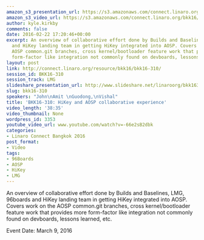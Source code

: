 ```yaml
---
amazon_s3_presentation_url: https://s3.amazonaws.com/connect.linaro.org/bkk16/Presentations/Wednesday/BKK16-310.pdf
amazon_s3_video_url: https://s3.amazonaws.com/connect.linaro.org/bkk16/Videos/Wednesday/BKK16-310%20HiKey%20and%20AOSP%20collaborative%20experience.mp4
author: kyle.kirkby
comments: false
date: 2016-02-22 17:20:46+00:00
excerpt: An overview of collaborative effort done by Builds and Baselines, LMG, 96boards
  and HiKey landing team in getting HiKey integrated into AOSP. Covers work on the
  AOSP common.git branches, cross kernel/bootloader feature work that provides more
  form-factor like integration not commonly found on devboards, lessons learned, etc.
layout: post
link: http://connect.linaro.org/resource/bkk16/bkk16-310/
session_id: BKK16-310
session_track: LMG
slideshare_presentation_url: http://www.slideshare.net/linaroorg/bkk16310-the-hikey-aosp-collaborative-experience
slug: bkk16-310
speakers: "John\nAmit \nGuodong,\nVishal"
title: 'BKK16-310: HiKey and AOSP collaborative experience'
video_length: '38:35'
video_thumbnail: None
wordpress_id: 3353
youtube_video_url: www.youtube.com/watch?v=-66e2sB2dbk
categories:
- Linaro Connect Bangkok 2016
post_format:
- Video
tags:
- 96Boards
- AOSP
- HiKey
- LMG
---
```


An overview of collaborative effort done by Builds and Baselines, LMG, 96boards and HiKey landing team in getting HiKey integrated into AOSP. Covers work on the AOSP common.git branches, cross kernel/bootloader feature work that provides more form-factor like integration not commonly found on devboards, lessons learned, etc.

Event Date: March 9, 2016
